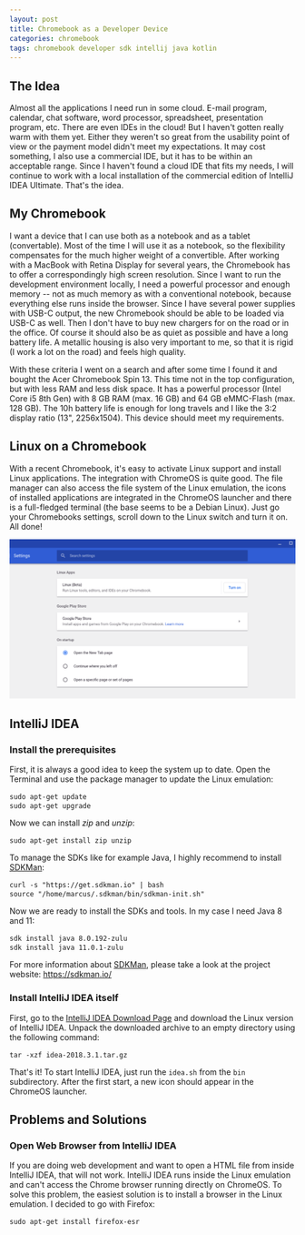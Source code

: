 ```yaml
---
layout: post
title: Chromebook as a Developer Device
categories: chromebook
tags: chromebook developer sdk intellij java kotlin
---
```


## The Idea

Almost all the applications I need run in some cloud. E-mail program, calendar, chat software, word processor, spreadsheet, presentation program, etc. There are even IDEs in the cloud! But I haven't gotten really warm with them yet. Either they weren't so great from the usability point of view or the payment model didn't meet my expectations. It may cost something, I also use a commercial IDE, but it has to be within an acceptable range. Since I haven't found a cloud IDE that fits my needs, I will continue to work with a local installation of the commercial edition of IntelliJ IDEA Ultimate. That's the idea.

<!--more-->

## My Chromebook

I want a device that I can use both as a notebook and as a tablet (convertable). Most of the time I will use it as a notebook, so the flexibility compensates for the much higher weight of a convertible. After working with a MacBook with Retina Display for several years, the Chromebook has to offer a correspondingly high screen resolution. Since I want to run the development environment locally, I need a powerful processor and enough memory -- not as much memory as with a conventional notebook, because everything else runs inside the browser. Since I have several power supplies with USB-C output, the new Chromebook should be able to be loaded via USB-C as well. Then I don't have to buy new chargers for on the road or in the office. Of course it should also be as quiet as possible and have a long battery life. A metallic housing is also very important to me, so that it is rigid (I work a lot on the road) and feels high quality.

With these criteria I went on a search and after some time I found it and bought the Acer Chromebook Spin 13. This time not in the top configuration, but with less RAM and less disk space. It has a powerful processor (Intel Core i5 8th Gen) with 8 GB RAM (max. 16 GB) and 64 GB eMMC-Flash (max. 128 GB). The 10h battery life is enough for long travels and I like the 3:2 display ratio (13", 2256x1504). This device should meet my requirements.

## Linux on a Chromebook

With a recent Chromebook, it's easy to activate Linux support and install Linux applications. The integration with ChromeOS is quite good. The file manager can also access the file system of the Linux emulation, the icons of installed applications are integrated in the ChromeOS launcher and there is a full-fledged terminal (the base seems to be a Debian Linux). Just go your Chromebooks settings, scroll down to the Linux switch and turn it on. All done!

![Screenshot of Chromebook Settings showing the Linux switch](/images/chromebook-settings-linux-switch.png "Screenshot of Chromebook Settings showing the Linux switch")

## IntelliJ IDEA

### Install the prerequisites

First, it is always a good idea to keep the system up to date. Open the Terminal and use the package manager to update the Linux emulation:

    sudo apt-get update
    sudo apt-get upgrade

Now we can install _zip_ and _unzip_:

    sudo apt-get install zip unzip

To manage the SDKs like for example Java, I highly recommend to install [SDKMan](https://sdkman.io/):

    curl -s "https://get.sdkman.io" | bash
    source "/home/marcus/.sdkman/bin/sdkman-init.sh"

Now we are ready to install the SDKs and tools. In my case I need Java 8 and 11:

    sdk install java 8.0.192-zulu
    sdk install java 11.0.1-zulu

For more information about [SDKMan](https://sdkman.io/), please take a look at the project website: https://sdkman.io/

### Install IntelliJ IDEA itself

First, go to the [IntelliJ IDEA Download Page](https://www.jetbrains.com/idea/download/#section=linux) and download the Linux version of IntelliJ IDEA. Unpack the downloaded archive to an empty directory using the following command:

    tar -xzf idea-2018.3.1.tar.gz

That's it! To start IntelliJ IDEA, just run the `idea.sh` from the `bin` subdirectory. After the first start, a new icon should appear in the ChromeOS launcher.

## Problems and Solutions

### Open Web Browser from IntelliJ IDEA

If you are doing web development and want to open a HTML file from inside IntelliJ IDEA, that will not work. IntelliJ IDEA runs inside the Linux emulation and can't access the Chrome browser running directly on ChromeOS. To solve this problem, the easiest solution is to install a browser in the Linux emulation. I decided to go with Firefox:

    sudo apt-get install firefox-esr
